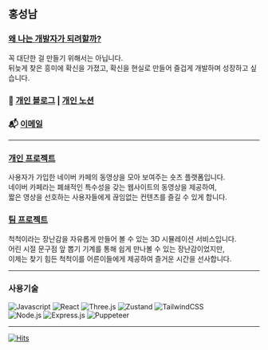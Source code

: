 ## 홍성남

### [왜 나는 개발자가 되려할까?](https://seongnam-si-tech.com/posts/personal-%EA%B0%9C%EB%B0%9C%EC%9E%90%EA%B0%80-%EB%90%98%EB%A0%A4%ED%95%98%EB%8A%94-%EC%9D%B4%EC%9C%A0/)
꼭 대단한 걸 만들기 위해서는 아닙니다.  
뒤늦게 찾은 흥미에 확신을 가졌고, 확신을 현실로 만들어 즐겁게 개발하며 성장하고 싶습니다.

### 📓 [개인 블로그](https://www.seongnam-si-tech.com) | [개인 노션](https://rumbling-soapwort-532.notion.site/HONG-SEONGNAM-1acc136f8651807c9709c4ac72f34120?pvs=4)
### 📬 [이메일](mailto:hongdev26@gmail.com)

---

### [개인 프로젝트](https://github.com/cafe-snap/cafesnap-client)
사용자가 가입한 네이버 카페의 동영상을 모아 보여주는 숏츠 플랫폼입니다.  
네이버 카페라는 폐쇄적인 특수성을 갖는 웹사이트의 동영상을 제공하여,  
짧은 영상을 선호하는 사용자들에게 끊임없는 컨텐츠를 즐길 수 있게 합니다.
### [팀 프로젝트](https://github.com/The-Chuck-Chuck/The-Chuck)
척척이라는 장난감을 자유롭게 만들어 볼 수 있는 3D 시뮬레이션 서비스입니다.  
어린 시절 문구점 앞 뽑기 기계를 통해 쉽게 만나볼 수 있는 장난감이었지만,  
이제는 찾기 힘든 척척이를 어른이들에게 제공하여 즐거운 시간을 선사합니다.

---

### 사용기술

![Javascript](https://img.shields.io/badge/javascript-%23F8F8F5.svg?&style=for-the-badge&logo=javascript&logoColor=23F7DF1E)
![React](https://img.shields.io/badge/react-%23F8F8F5.svg?style=for-the-badge&logo=react&logoColor=%2361DAFB)
![Three.js](https://img.shields.io/badge/three.js-%23F8F8F5.svg?style=for-the-badge&logo=threedotjs&logoColor=black)
![Zustand](https://img.shields.io/badge/zustand-white?style=for-the-badge&logo=zustand&logoColor=black)
![TailwindCSS](https://img.shields.io/badge/tailwindcss-%23F8F8F5.svg?style=for-the-badge&logo=tailwind-css&logoColor=black)
</br>
![Node.js](https://img.shields.io/badge/node.js-%23F8F8F5.svg?style=for-the-badge&logo=node.js&logoColor=%black)
![Express.js](https://img.shields.io/badge/express.js-%23F8F8F5.svg?style=for-the-badge&logo=express&logoColor=%2361DAFB)
![Puppeteer](https://img.shields.io/badge/puppeteer-%23F8F8F5.svg?style=for-the-badge&logo=puppeteer&logoColor=%2361DAFB)

---

[![Hits](https://hits.seeyoufarm.com/api/count/incr/badge.svg?url=https%3A%2F%2Fgithub.com%2FSeongnam-si%2Fhit-counter&count_bg=%23555555&title_bg=%23555555&icon=&icon_color=%23E7E7E7&title=hits&edge_flat=false)](https://hits.seeyoufarm.com)
